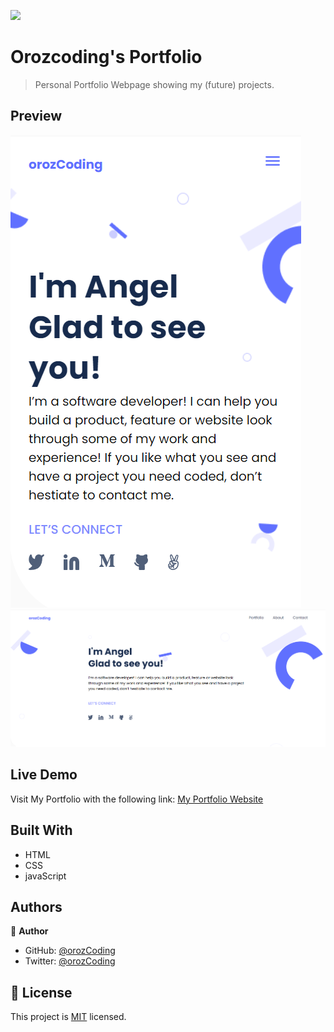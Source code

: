 ![](https://img.shields.io/badge/Microverse-blueviolet)

# Orozcoding's Portfolio

> Personal Portfolio Webpage showing my (future) projects.

## Preview

![Preview Mobile](img/previewmobile.png)
![Preview Desktop](img/previewdesktop.png)

## Live Demo

Visit My Portfolio with the following link:
[My Portfolio Website](https://orozcoding.github.io/myportfolio/)

## Built With

- HTML
- CSS
- javaScript

## Authors

👤 **Author**

- GitHub: [@orozCoding](https://github.com/orozCoding)
- Twitter: [@orozCoding](https://twitter.com/orozCoding)

## 📝 License

This project is [MIT](./MIT.md) licensed.

